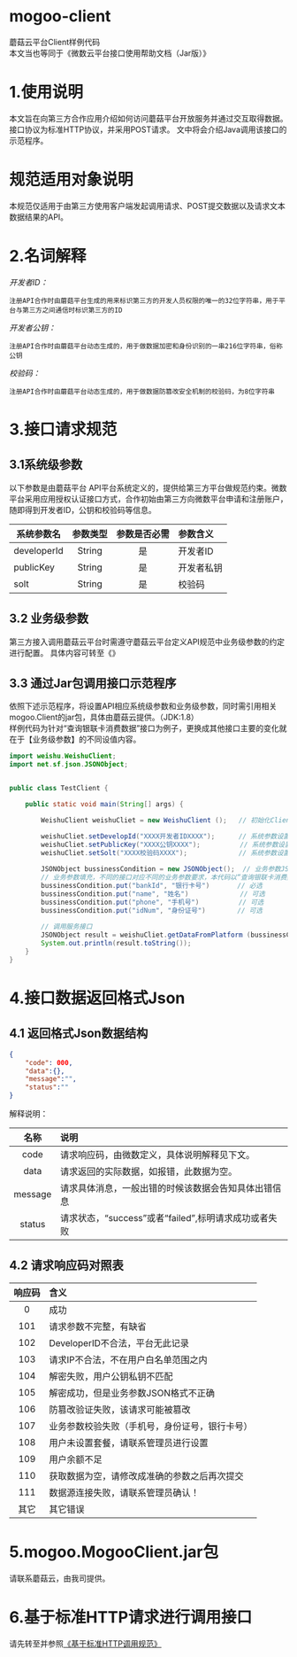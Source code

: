 # mogoo-client
蘑菇云平台Client样例代码    
本文当也等同于《微数云平台接口使用帮助文档（Jar版）》
# 1.使用说明
本文旨在向第三方合作应用介绍如何访问蘑菇平台开放服务并通过交互取得数据。
接口协议为标准HTTP协议，并采用POST请求。
文中将会介绍Java调用该接口的示范程序。
# 规范适用对象说明
本规范仅适用于由第三方使用客户端发起调用请求、POST提交数据以及请求文本数据结果的API。


# 2.名词解释
*开发者ID：*
```
注册API合作时由蘑菇平台生成的用来标识第三方的开发人员权限的唯一的32位字符串，用于平台与第三方之间通信时标识第三方的ID
```

*开发者公钥：*
```
注册API合作时由蘑菇平台动态生成的，用于做数据加密和身份识别的一串216位字符串，俗称公钥
```

*校验码：*
```
注册API合作时由蘑菇平台动态生成的，用于做数据防篡改安全机制的校验码，为8位字符串
```


# 3.接口请求规范
## 3.1系统级参数
以下参数是由蘑菇平台 API平台系统定义的，提供给第三方平台做规范约束。微数平台采用应用授权认证接口方式，合作初始由第三方向微数平台申请和注册账户，随即得到开发者ID，公钥和校验码等信息。

| 系统参数名	      | 参数类型     | 参数是否必需    | 参数含义    |
| ------------- |:-------------:| :-----:| :------------ |
| developerId | String | 是 | 开发者ID |
| publicKey | String | 是 | 开发者私钥 |
| solt | String | 是 | 校验码 |

## 3.2 业务级参数
第三方接入调用蘑菇云平台时需遵守蘑菇云平台定义API规范中业务级参数的约定进行配置。
具体内容可转至《》

## 3.3 通过Jar包调用接口示范程序
依照下述示范程序，将设置API相应系统级参数和业务级参数，同时需引用相关mogoo.Client的jar包，具体由蘑菇云提供。（JDK:1.8）    
样例代码为针对“查询银联卡消费数据”接口为例子，更换成其他接口主要的变化就在于【业务级参数】的不同设值内容。
```java
import weishu.WeishuClient;
import net.sf.json.JSONObject;


public class TestClient {

	public static void main(String[] args) {

		WeishuClient weishuCliet = new WeishuClient ();   // 初始化Client对象

		weishuCliet.setDevelopId("XXXX开发者IDXXXX");      // 系统参数设置
		weishuCliet.setPublicKey("XXXX公钥XXXX");          // 系统参数设置
		weishuCliet.setSolt("XXXX校验码XXXX");             // 系统参数设置
				
		JSONObject bussinessCondition = new JSONObject();  // 业务参数JSON对象
		// 业务参数填充，不同的接口对应不同的业务参数要求，本代码以“查询银联卡消费数据”接口为例子
		bussinessCondition.put("bankId", "银行卡号")       // 必选
		bussinessCondition.put("name", "姓名")             // 可选
		bussinessCondition.put("phone", "手机号")          // 可选
		bussinessCondition.put("idNum", "身份证号")        // 可选
		
		// 调用服务接口
		JSONObject result = weishuCliet.getDataFromPlatform (bussinessCondition);
		System.out.println(result.toString());
	}
}	
```

# 4.接口数据返回格式Json
## 4.1	返回格式Json数据结构
```json
{	
    "code": 000,
    "data":{},
    "message":"",
    "status":""
}
```
解释说明：

| 名称| 说明|
| :-------------: |:-----------------------------------|
|code| 请求响应码，由微数定义，具体说明解释见下文。
|data| 请求返回的实际数据，如报错，此数据为空。
|message| 请求具体消息，一般出错的时候该数据会告知具体出错信息
|status| 请求状态，“success”或者“failed”,标明请求成功或者失败

## 4.2 请求响应码对照表
| 响应码 | 含义 |
| :-------------: |:-----------------------------------|
|0|	成功|
|101|	请求参数不完整，有缺省|
|102|	DeveloperID不合法，平台无此记录|
|103|	请求IP不合法，不在用户白名单范围之内|
|104|	解密失败，用户公钥私钥不匹配|
|105|	解密成功，但是业务参数JSON格式不正确|
|106|	防篡改验证失败，该请求可能被篡改|
|107|	业务参数校验失败（手机号，身份证号，银行卡号）|
|108|   用户未设置套餐，请联系管理员进行设置|
|109|	用户余额不足|
|110|	获取数据为空，请修改成准确的参数之后再次提交|
|111|	数据源连接失败，请联系管理员确认！|
|其它|   其它错误 |

# 5.mogoo.MogooClient.jar包
请联系蘑菇云，由我司提供。

# 6.基于标准HTTP请求进行调用接口
请先转至并参照[《基于标准HTTP调用规范》](https://github.com/mogoodata/mogoo_client/wiki/%E8%98%91%E8%8F%87%E4%BA%91%E5%B9%B3%E5%8F%B0%E6%8E%A5%E5%8F%A3%E4%BD%BF%E7%94%A8%E5%B8%AE%E5%8A%A9%E6%96%87%E6%A1%A3%EF%BC%88http%E7%89%88%EF%BC%89)
